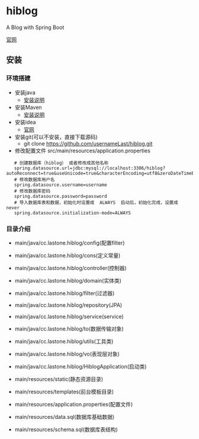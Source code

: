 # hiblog
A Blog with Spring Boot

[官网](http://hiblog.lastone.cc/)

## 安装

### 环境搭建

- 安装java
  - [安装说明](https://www.runoob.com/java/java-environment-setup.html)
- 安装Maven
  - [安装说明](https://www.runoob.com/maven/maven-setup.html)
- 安装idea
    - [官网](https://www.jetbrains.com/)
- 安装git(可以不安装，直接下载源码)
    -  git clone https://github.com/usernameLast/hiblog.git
- 修改配置文件 src/main/resources/application.properties
```
   # 创建数据库（hiblog） 或者修改成其他名称
   spring.datasource.url=jdbc:mysql://localhost:3306/hiblog?autoReconnect=true&useUnicode=true&characterEncoding=utf8&zeroDateTimeBehavior=CONVERT_TO_NULL&useSSL=false&serverTimezone=CTT
   # 修改数据库用户名
   spring.datasource.username=username
   # 修改数据库密码
   spring.datasource.password=password
   # 导入数据库表和数据，初始化时设置成  ALWAYS  启动后，初始化完成，设置成 never
   spring.datasource.initialization-mode=ALWAYS
```
### 目录介绍
  - main/java/cc.lastone.hiblog/config(配置filter)
  
  - main/java/cc.lastone.hiblog/cons(定义常量)
  
  - main/java/cc.lastone.hiblog/controller(控制器)
  
  - main/java/cc.lastone.hiblog/domain(实体类)
  
  - main/java/cc.lastone.hiblog/filter(过滤器)
  
  - main/java/cc.lastone.hiblog/repository(JPA)
  
  - main/java/cc.lastone.hiblog/service(service)
  
  - main/java/cc.lastone.hiblog/to(数据传输对象)
  
  - main/java/cc.lastone.hiblog/utils(工具类)
  
  - main/java/cc.lastone.hiblog/vo(表现层对象)
  
  - main/java/cc.lastone.hiblog/HiblogApplication(启动类)
  
  - main/resources/static(静态资源目录)
  
  - main/resources/templates(前台模板目录)
  
  - main/resources/application.properties(配置文件)
  
  - main/resources/data.sql(数据库基础数据)
  
  - main/resources/schema.sql(数据库表结构)

